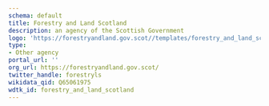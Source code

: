 ```yaml
---
schema: default
title: Forestry and Land Scotland
description: an agency of the Scottish Government
logo: 'https://forestryandland.gov.scot//templates/forestry_and_land_scotland/mstile-150x150.png'
type:
- Other agency
portal_url: ''
org_url: https://forestryandland.gov.scot/
twitter_handle: forestryls
wikidata_qid: Q65061975
wdtk_id: forestry_and_land_scotland
---
```


